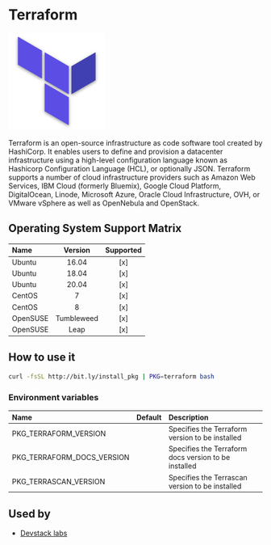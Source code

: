 # Terraform

![Logo](../../docs/img/terraform.png)

Terraform is an open-source infrastructure as code software tool
created by HashiCorp. It enables users to define and provision a
datacenter infrastructure using a high-level configuration language
known as Hashicorp Configuration Language (HCL), or optionally JSON.
Terraform supports a number of cloud infrastructure providers such as
Amazon Web Services, IBM Cloud (formerly Bluemix), Google Cloud
Platform, DigitalOcean, Linode, Microsoft Azure, Oracle Cloud
Infrastructure, OVH, or VMware vSphere as well as OpenNebula and
OpenStack.

## Operating System Support Matrix

| Name     |  Version   | Supported |
| :------- | :--------: | :-------: |
| Ubuntu   |   16.04    |    [x]    |
| Ubuntu   |   18.04    |    [x]    |
| Ubuntu   |   20.04    |    [x]    |
| CentOS   |     7      |    [x]    |
| CentOS   |     8      |    [x]    |
| OpenSUSE | Tumbleweed |    [x]    |
| OpenSUSE |    Leap    |    [x]    |

## How to use it

```bash
curl -fsSL http://bit.ly/install_pkg | PKG=terraform bash
```

### Environment variables

| Name                       | Default | Description                                          |
| :------------------------- | :------ | :--------------------------------------------------- |
| PKG_TERRAFORM_VERSION      |         | Specifies the Terraform version to be installed      |
| PKG_TERRAFORM_DOCS_VERSION |         | Specifies the Terraform docs version to be installed |
| PKG_TERRASCAN_VERSION      |         | Specifies the Terrascan version to be installed      |

## Used by

- [Devstack labs](https://github.com/electrocucaracha/devstack-labs)
